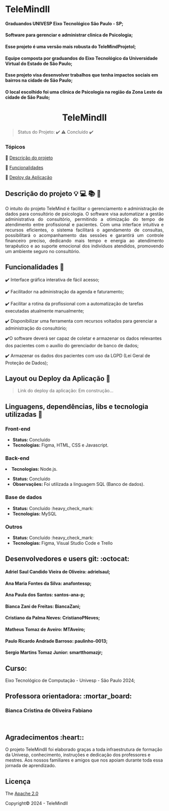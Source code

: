 # TeleMindII
#### Graduandos UNIVESP Eixo Tecnológico São Paulo - SP;

#### Software para gerenciar e administrar clinica de Psicologia;

#### Esse projeto é uma versão mais robusta do TeleMindProjetoI;

#### Equipe composta por graduandos do Eixo Tecnológico da Universidade Virtual do Estado de São Paulo;

#### Esse projeto visa desenvolver trabalhos que tenha impactos sociais em bairros na cidade de São Paulo;

#### O local escolhido foi uma clinica de Psicologia na região da Zona Leste da cidade de São Paulo;

<div align="center">
    <h1>TeleMindII</h1>

</div>

> Status do Projeto: :heavy_check_mark: :warning: Concluído :heavy_check_mark: 

### Tópicos 

:small_blue_diamond: [Descrição do projeto](#descrição-do-projeto)

:small_blue_diamond: [Funcionalidades](#funcionalidades)

:small_blue_diamond: [Deploy da Aplicação](#deploy-da-aplicação)


## Descrição do projeto :bulb: :computer: :books: :rocket:  

<p align="justify">
O intuito do projeto TeleMind é facilitar o gerenciamento e administração de dados para consultório de psicologia.
O software visa automatizar a gestão administrativa do consultório, permitindo a otimização do tempo de atendimento entre profissional e pacientes. Com uma interface intuitiva e recursos eficientes, o sistema facilitará o agendamento de consultas, possibilitará o acompanhamento das sessões e garantirá um controle financeiro preciso, dedicando mais tempo e energia ao atendimento terapêutico e ao suporte emocional dos indivíduos atendidos, promovendo um ambiente seguro no consultório.

</p>

## Funcionalidades :loudspeaker:

:heavy_check_mark: Interface gráfica interativa de fácil acesso;  

:heavy_check_mark: Facilitador na administração da agenda e faturamento; 

:heavy_check_mark: Facilitar a rotina da profissional com a automatização de tarefas executadas atualmente manualmente;  

:heavy_check_mark: Disponibilizar uma ferramenta com recursos voltados para gerenciar a administração do consultório;

:heavy_check_mark:O software deverá ser capaz de coletar e armazenar os dados relevantes dos pacientes com o auxílio do gerenciador de banco de dados;

:heavy_check_mark: Armazenar os dados dos pacientes com uso da LGPD (Lei Geral de Proteção de Dados);

## Layout ou Deploy da Aplicação :dash:

> Link do deploy da aplicação: Em construção...

## Linguagens, dependências, libs e tecnologia utilizadas :dart:

<h3>Front-end</h3>
<ul>
    <li><b>Status: </b>Concluído</li>
    <li><b>Tecnologias: </b>Figma, HTML, CSS e Javascript.</li>
</ul>
<h3>Back-end</h3>
    <li><b>Tecnologias: </b>Node.js.</li>
<ul>
    <li><b>Status: </b>Concluído</li>   
    <li><b>Observações: </b> Foi utilizada a linguagem SQL (Banco de dados).</li>
</ul>
<h3>Base de dados</h3>
<ul>
    <li><b>Status: </b>Concluído :heavy_check_mark:</li>
    <li><b>Tecnologias: </b>MySQL</li>
</ul>
<h3>Outros</h3>
<ul>
    <li><b>Status: </b>Concluído :heavy_check_mark:</li>
    <li><b>Tecnologias: </b>Figma, Visual Studio Code e Trello</li>
</ul>

## Desenvolvedores e users git:  :octocat:

<h4>Adriel Saul Candido Vieira de Oliveira: adrielsaul;</h4>
<h4>Ana Maria Fontes da Silva: anafontessp;</h4>
<h4>Ana Paula dos Santos: santos-ana-p;</h4>
<h4>Bianca Zani de Freitas: BiancaZani;</h4>
<h4>Cristiano da Palma Neves: CristianoPNeves;</h4>
<h4>Matheus Tomaz de Aveiro: MTAveiro;</h4>
<h4>Paulo Ricardo Andrade Barroso: paulinho-0013;</h4>
<h4>Sergio Martins Tomaz Junior: smartthomazjr;</h4>

<h2>Curso:</h2> Eixo Tecnológico de Computação - Univesp - São Paulo 2024;

<h2>Professora orientadora: :mortar_board:</h2>

<h3>Bianca Cristina de Oliveira Fabiano</h3>

<br>

<p align="justify">
<h2>Agradecimentos :heart::</h2> O projeto TeleMindII foi elaborado graças a toda infraestrutura de formação da Univesp, conhecimento, instruções e dedicação dos professores e mestres. Aos nossos familiares e amigos que nos apoiam durante toda essa jornada de aprendizado. </p>

## Licença 

The [Apache 2.0]()

Copyright:copyright: 2024 - TeleMindII

